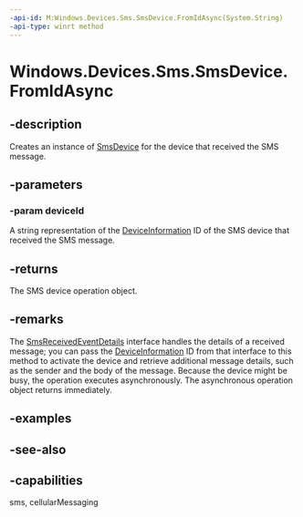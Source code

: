 ----api-id: M:Windows.Devices.Sms.SmsDevice.FromIdAsync(System.String)
-api-type: winrt method
---<!-- Method syntaxpublic Windows.Foundation.IAsyncOperation<Windows.Devices.Sms.SmsDevice> FromIdAsync(System.String deviceId)--># Windows.Devices.Sms.SmsDevice.FromIdAsync## -descriptionCreates an instance of [SmsDevice](ismsdevice.md) for the device that received the SMS message.## -parameters### -param deviceIdA string representation of the [DeviceInformation](../windows.devices.enumeration/deviceinformation.md) ID of the SMS device that received the SMS message.## -returnsThe SMS device operation object.## -remarksThe [SmsReceivedEventDetails](smsreceivedeventdetails.md) interface handles the details of a received message; you can pass the [DeviceInformation](smsreceivedeventdetails_deviceid.md) ID from that interface to this method to activate the device and retrieve additional message details, such as the sender and the body of the message. Because the device might be busy, the operation executes asynchronously. The asynchronous operation object returns immediately.## -examples## -see-also## -capabilitiessms, cellularMessaging